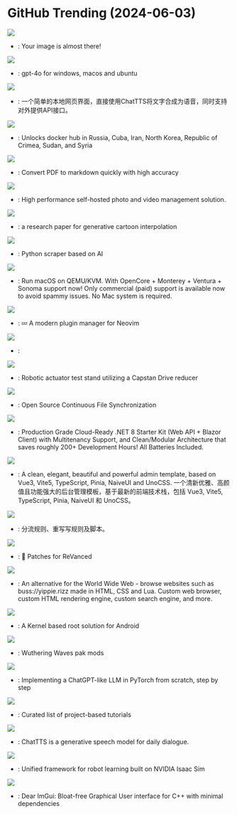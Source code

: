 # GitHub Trending (2024-06-03)

![](https://img.shields.io/badge/Python-New%201-green?style=flat-square&logo=appveyor)
- [](https://github.comundefined): Your image is almost there!

![](https://img.shields.io/badge/Python-New%20108-green?style=flat-square&logo=appveyor)
- [](https://github.comundefined): gpt-4o for windows, macos and ubuntu

![](https://img.shields.io/badge/Python-New%20609-green?style=flat-square&logo=appveyor)
- [](https://github.comundefined): 一个简单的本地网页界面，直接使用ChatTTS将文字合成为语音，同时支持对外提供API接口。

![](https://img.shields.io/badge/Shell-New%20124-green?style=flat-square&logo=appveyor)
- [](https://github.comundefined): Unlocks docker hub in Russia, Cuba, Iran, North Korea, Republic of Crimea, Sudan, and Syria

![](https://img.shields.io/badge/Python-New%20580-green?style=flat-square&logo=appveyor)
- [](https://github.comundefined): Convert PDF to markdown quickly with high accuracy

![](https://img.shields.io/badge/TypeScript-New%20264-green?style=flat-square&logo=appveyor)
- [](https://github.comundefined): High performance self-hosted photo and video management solution.

![](https://img.shields.io/badge/Python-New%201-green?style=flat-square&logo=appveyor)
- [](https://github.comundefined): a research paper for generative cartoon interpolation

![](https://img.shields.io/badge/Python-New%20247-green?style=flat-square&logo=appveyor)
- [](https://github.comundefined): Python scraper based on AI

![](https://img.shields.io/badge/Python-New%20158-green?style=flat-square&logo=appveyor)
- [](https://github.comundefined): Run macOS on QEMU/KVM. With OpenCore + Monterey + Ventura + Sonoma support now! Only commercial (paid) support is available now to avoid spammy issues. No Mac system is required.

![](https://img.shields.io/badge/Lua-New%2026-green?style=flat-square&logo=appveyor)
- [](https://github.comundefined): 💤 A modern plugin manager for Neovim

![](https://img.shields.io/badge/TypeScript-New%2037-green?style=flat-square&logo=appveyor)
- [](https://github.comundefined): 

![](https://img.shields.io/badge/none-New%2031-green?style=flat-square&logo=appveyor)
- [](https://github.comundefined): Robotic actuator test stand utilizing a Capstan Drive reducer

![](https://img.shields.io/badge/Go-New%20116-green?style=flat-square&logo=appveyor)
- [](https://github.comundefined): Open Source Continuous File Synchronization

![](https://img.shields.io/badge/C%23-New%2044-green?style=flat-square&logo=appveyor)
- [](https://github.comundefined): Production Grade Cloud-Ready .NET 8 Starter Kit (Web API + Blazor Client) with Multitenancy Support, and Clean/Modular Architecture that saves roughly 200+ Development Hours! All Batteries Included.

![](https://img.shields.io/badge/TypeScript-New%20170-green?style=flat-square&logo=appveyor)
- [](https://github.comundefined): A clean, elegant, beautiful and powerful admin template, based on Vue3, Vite5, TypeScript, Pinia, NaiveUI and UnoCSS. 一个清新优雅、高颜值且功能强大的后台管理模板，基于最新的前端技术栈，包括 Vue3, Vite5, TypeScript, Pinia, NaiveUI 和 UnoCSS。

![](https://img.shields.io/badge/JavaScript-New%2049-green?style=flat-square&logo=appveyor)
- [](https://github.comundefined): 分流规则、重写写规则及脚本。

![](https://img.shields.io/badge/Kotlin-New%20109-green?style=flat-square&logo=appveyor)
- [](https://github.comundefined): 🧩 Patches for ReVanced

![](https://img.shields.io/badge/Rust-New%20420-green?style=flat-square&logo=appveyor)
- [](https://github.comundefined): An alternative for the World Wide Web - browse websites such as buss://yippie.rizz made in HTML, CSS and Lua. Custom web browser, custom HTML rendering engine, custom search engine, and more.

![](https://img.shields.io/badge/Kotlin-New%2072-green?style=flat-square&logo=appveyor)
- [](https://github.comundefined): A Kernel based root solution for Android

![](https://img.shields.io/badge/Batchfile-New%2023-green?style=flat-square&logo=appveyor)
- [](https://github.comundefined): Wuthering Waves pak mods

![](https://img.shields.io/badge/Jupyter%20Notebook-New%20290-green?style=flat-square&logo=appveyor)
- [](https://github.comundefined): Implementing a ChatGPT-like LLM in PyTorch from scratch, step by step

![](https://img.shields.io/badge/none-New%20165-green?style=flat-square&logo=appveyor)
- [](https://github.comundefined): Curated list of project-based tutorials

![](https://img.shields.io/badge/Jupyter%20Notebook-New%201-green?style=flat-square&logo=appveyor)
- [](https://github.comundefined): ChatTTS is a generative speech model for daily dialogue.

![](https://img.shields.io/badge/Python-New%2056-green?style=flat-square&logo=appveyor)
- [](https://github.comundefined): Unified framework for robot learning built on NVIDIA Isaac Sim

![](https://img.shields.io/badge/C%2B%2B-New%2046-green?style=flat-square&logo=appveyor)
- [](https://github.comundefined): Dear ImGui: Bloat-free Graphical User interface for C++ with minimal dependencies

